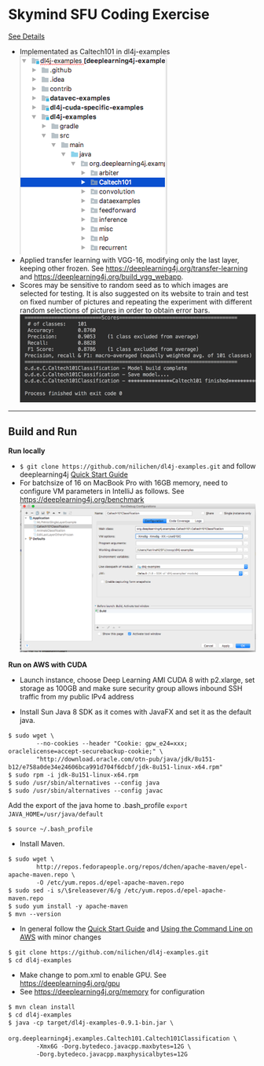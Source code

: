 Skymind SFU Coding Exercise
=========================
[See Details](https://www.zepl.com/viewer/notebooks/bm90ZTovL2Nyb2NrcG90dmVnZ2llcy9hZjAyZmEzOTk3M2Y0NmRhODFhM2Y0OGMzNmU0OTI5NC9ub3RlLmpzb24)
- Implementated as Caltech101 in dl4j-examples  
![dl4j-caltech101](https://github.com/nilichen/dl4j-examples/blob/master/dl4j-examples/src/main/resources/readme_images/dl4j-caltech101.png)
- Applied transfer learning with VGG-16, modifying only the last layer, keeping other frozen. See https://deeplearning4j.org/transfer-learning and https://deeplearning4j.org/build_vgg_webapp.     
- Scores may be sensitive to random seed as to which images are selected for testing. It is also suggested on its website to train and test on fixed number of pictures and repeating the experiment with different random selections of pictures in order to obtain error bars.
![scores](https://github.com/nilichen/dl4j-examples/blob/master/dl4j-examples/src/main/resources/readme_images/score.png)

---

## Build and Run
**Run locally**
- `$ git clone https://github.com/nilichen/dl4j-examples.git` and follow deeplearning4j [Quick Start Guide](https://deeplearning4j.org/quickstart)
- For batchsize of 16 on MacBook Pro with 16GB memory, need to configure VM parameters in IntelliJ as follows. See https://deeplearning4j.org/benchmark
![VM-config](https://github.com/nilichen/dl4j-examples/blob/master/dl4j-examples/src/main/resources/readme_images/VM-config.png)


**Run on AWS with CUDA**
- Launch instance, choose Deep Learning AMI CUDA 8 with p2.xlarge, set storage as 100GB and make sure security group allows inbound SSH traffic from my public IPv4 address
<!-- ![launch-instance](images/launch-instance.png)     -->
- Install Sun Java 8 SDK as it comes with JavaFX and set it as the default java.
```
$ sudo wget \
        --no-cookies --header "Cookie: gpw_e24=xxx; oraclelicense=accept-securebackup-cookie;" \
        "http://download.oracle.com/otn-pub/java/jdk/8u151-b12/e758a0de34e24606bca991d704f6dcbf/jdk-8u151-linux-x64.rpm"
$ sudo rpm -i jdk-8u151-linux-x64.rpm
$ sudo /usr/sbin/alternatives --config java
$ sudo /usr/sbin/alternatives --config javac
```
Add the export of the java home to .bash_profile `export JAVA_HOME=/usr/java/default`  
```
$ source ~/.bash_profile
```
- Install Maven.
```
$ sudo wget \
        http://repos.fedorapeople.org/repos/dchen/apache-maven/epel-apache-maven.repo \
        -O /etc/yum.repos.d/epel-apache-maven.repo
$ sudo sed -i s/\$releasever/6/g /etc/yum.repos.d/epel-apache-maven.repo
$ sudo yum install -y apache-maven
$ mvn --version
```
- In general follow the [Quick Start Guide](https://deeplearning4j.org/quickstart) and [Using the Command Line on AWS](https://deeplearning4j.org/gettingstarted#advanced-using-the-command-line-on-aws) with minor changes
```
$ git clone https://github.com/nilichen/dl4j-examples.git  
$ cd dl4j-examples
```
- Make change to pom.xml to enable GPU. See https://deeplearning4j.org/gpu
- See https://deeplearning4j.org/memory for configuration
```
$ mvn clean install
$ cd dl4j-examples
$ java -cp target/dl4j-examples-0.9.1-bin.jar \
         org.deeplearning4j.examples.Caltech101.Caltech101Classification \
        -Xmx6G -Dorg.bytedeco.javacpp.maxbytes=12G \
        -Dorg.bytedeco.javacpp.maxphysicalbytes=12G
```
